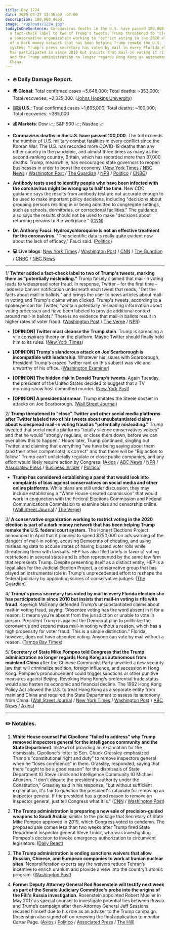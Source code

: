 ```yaml
---
title: Day 1224
date: 2020-05-27 13:36:00 -07:00
description: 100,000 dead.
image: "/uploads/1224.jpg"
todayInOneSentence: Coronavirus deaths in the U.S. have passed 100,000; Twitter added
  a fact-check label to two of Trump's tweets; Trump threatened to "close" Twitter;
  a conservative organization working to restrict voting in the 2020 election is part
  of a dark money network that has been helping Trump remake the U.S. federal court
  system; Trump's press secretary has voted by mail in every Florida election she
  has participated in since 2010 but insists that mail-in voting if rife with fraud;
  and the Trump administration no longer regards Hong Kong as autonomous from mainland
  China.
---
```


* ### 🔥 Daily Damage Report.

* **🌍 Global**: Total confirmed cases \~5,648,000; Total deaths: \~353,000; Total recoveries: \~2,325,000. ([Johns Hopkins University](https://coronavirus.jhu.edu/map.html))

* **🇺🇸 U.S.**: Total confirmed cases \~1,695,000; Total deaths: \~100,000; Total recoveries: \~385,000

* **💰 Markets**: Dow 📈; S&P 500 📈; Nasdaq 📈

* **Coronavirus deaths in the U.S. have passed 100,000**. The toll exceeds the number of U.S. military combat fatalities in every conflict since the Korean War. The U.S. has recorded more COVID-19 deaths than any other country in the pandemic, and almost three times as many as the second-ranking country, Britain, which has recorded more than 37,000 deaths. Trump, meanwhile, has encouraged state governors to reopen businesses in order to boost the economy. ([New York Times](https://www.nytimes.com/2020/05/27/us/coronavirus-live-updates.html#link-119d822b) / [NBC News](https://www.nbcnews.com/news/us-news/100-000-dead-coronavirus-u-s-sees-its-promise-flaws-n1214956) / [Washington Post](https://www.washingtonpost.com/graphics/2020/national/100000-deaths-american-coronavirus/?no_nav=true&p9w22b2p=b2p22p9w00098) / [The Guardian](https://www.theguardian.com/world/2020/may/27/us-coronavirus-deaths-toll-1000000) / [NPR](https://www.npr.org/2020/05/27/860508864/we-all-feel-at-risk-100-000-people-dead-from-covid-19-in-the-u-s) / [Politico](https://www.politico.com/news/2020/05/27/coronavirus-death-toll-100000-285043) / [CNBC](https://www.cnbc.com/2020/05/27/coronavirus-us-death-toll-rises-above-100000-in-worlds-deadliest-outbreak.html))

* **Antibody tests used to identify people who have been infected with the coronavirus might be wrong up to half the time**. New CDC guidance says the results from antibody test are not accurate enough to be used to make important policy decisions, including "decisions about grouping persons residing in or being admitted to congregate settings, such as schools, dormitories, or correctional facilities." The guidance also says the results should not be used to make "decisions about returning persons to the workplace." ([CNN](https://www.cnn.com/2020/05/26/health/antibody-tests-cdc-coronavirus-wrong/index.html))

* **Dr. Anthony Fauci: Hydroxychloroquine is not an effective treatment for the coronavirus**. "The scientific data is really quite evident now about the lack of efficacy," Fauci said. ([Politico](https://www.politico.com/news/2020/05/27/fauci-hydroxychloroquine-not-effective-against-coronavirus-283980))

* **💻 Live blogs**: [New York Times](https://www.nytimes.com/2020/05/27/us/coronavirus-live-updates.html) / [Washington Post](https://www.washingtonpost.com/nation/2020/05/27/coronavirus-update-us/) / [CNN](https://www.cnn.com/us/live-news/us-coronavirus-update-05-27-20/index.html) / [The Guardian](https://www.theguardian.com/world/live/2020/may/27/coronavirus-us-cases-increasing-states-push-reopen-trump-100000-latest-news-updates) / [CNBC](https://www.cnbc.com/2020/05/27/coronavirus-live-updates.html) / [NBC News](https://www.nbcnews.com/health/health-news/live-blog/2020-05-27-coronavirus-news-n1215286)

---

1/ **Twitter added a fact-check label to two of Trump's tweets, marking them as "potentially misleading."** Trump falsely claimed that mail-in voting leads to widespread voter fraud. In response, Twitter – for the first time – added a banner notification underneath each tweet that reads, "Get the facts about mail-in ballots," and brings the user to news articles about mail-in voting and Trump's claims when clicked. Trump's tweets, according to a spokesperson for Twitter, "contain potentially misleading information about voting processes and have been labeled to provide additional context around mail-in ballots." There is no evidence that mail-in ballots result in higher rates of voter fraud. ([Washington Post](https://www.washingtonpost.com/technology/2020/05/26/trump-twitter-label-fact-check/) / [The Verge](https://www.theverge.com/2020/5/26/21271207/twitter-donald-trump-fact-check-mail-in-voting-coronavirus-pandemic-california) / [NPR](https://www.npr.org/2020/05/26/862797418/twitter-points-users-to-fact-checks-of-trump-tweets-for-the-first-time))

* **\[OPINION\] Twitter must cleanse the Trump stain**. Trump is spreading a vile conspiracy theory on the platform. Maybe Twitter should finally hold him to its rules. ([New York Times](https://www.nytimes.com/2020/05/26/opinion/trump-scarborough-twitter.html))

* **\[OPINION\] Trump's slanderous attack on Joe Scarborough is incompatible with leadership**. Whatever his issues with Scarborough, President Trump's crazed Twitter rant on this subject was vile and unworthy of his office. ([Washington Examiner](https://www.washingtonexaminer.com/opinion/editorials/trumps-slanderous-attack-on-joe-scarborough-is-incompatible-with-leadership))

* **\[OPINION\] The hidden risk in Donald Trump’s tweets**. Again Tuesday, the president of the United States decided to suggest that a TV morning-show host committed murder. ([New York Post](https://nypost.com/2020/05/26/the-hidden-risk-in-donald-trumps-tweets/))

* **\[OPINION\] A presidential smear**. Trump imitates the Steele dossier in attacks on Joe Scarborough. ([Wall Street Journal](https://www.wsj.com/articles/a-presidential-smear-11590535397))

2/ **Trump threatened to "close" Twitter and other social media platforms after Twitter labeled two of his tweets about unsubstantiated claims about widespread mail-in voting fraud as "potentially misleading."** Trump tweeted that social media platforms "totally silence conservatives voices" and that he would "strongly regulate, or close them down, before we can ever allow this to happen." Hours later, Trump continued, singling out Twitter, and claiming that everything "we have being saying about them (and their other compatriots) is correct" and that there will be "Big action to follow." Trump can’t unilaterally regulate or close public companies, and any effort would likely require action by Congress. ([Axios](https://www.axios.com/trump-social-media-regulation-twitter-fact-check-9a394d37-1c32-4b73-b0cf-cc4b45e3a451.html) / [ABC News](https://abcnews.go.com/Politics/trump-threatens-close-social-media-platforms-twitter-fact/story?id=70899912) / [NPR](https://www.npr.org/2020/05/27/863011399/trump-threatens-to-shut-down-social-media-after-twitter-adds-warning-on-his-twee) / [Associated Press](https://apnews.com/c8898aad60175df06ebd160023285001) / [Business Insider](https://www.businessinsider.com/trump-threatens-shut-down-platforms-after-tweets-tagged-warning-2020-5?utm_source=reddit.com) / [Politico](https://www.politico.eu/article/donald-trump-threatens-to-shutter-social-media-companies-over-alleged-election-interference/))

* **Trump has considered establishing a panel that would look into complaints of bias against conservatives on social media and other online platforms**. While plans are still under discussion, they may include establishing a “White House-created commission” that would work in conjunction with the Federal Elections Commission and Federal Communications Commission to examine bias and censorship online. ([Wall Street Journal](https://www.wsj.com/articles/trump-considers-forming-panel-to-review-complaints-of-online-bias-11590238800) / [The Verge](https://www.theverge.com/2020/5/23/21268433/president-trump-conservative-bias-social-media-twitter-facebook-google))

3/ **A conservative organization working to restrict voting in the 2020 election is part of a dark money network that has been helping Trump remake the U.S. federal court system.** The Honest Elections Project announced in April that it planned to spend $250,000 on ads warning of the dangers of mail-in voting, accusing Democrats of cheating, and using misleading data to accuse states of having bloated voter rolls while threatening them with lawsuits. HEP has also filed briefs in favor of voting restrictions in several states and is often represented by the same law firm that represents Trump. Despite presenting itself as a distinct entity, HEP is a legal alias for the Judicial Election Project, a conservative group that has played an instrumental role in Trump's unprecedented effort to reshape the federal judiciary by appointing scores of conservative judges. ([The Guardian](https://www.theguardian.com/us-news/2020/may/27/honest-elections-project-conservative-voting-restrictions))

4/ **Trump's press secretary has voted by mail in every Florida election she has participated in since 2010 but insists that mail-in voting is rife with fraud**. Kayleigh McEnany defended Trump’s unsubstantiated claims about mail-in voting fraud, saying: “Absentee voting has the word absent in it for a reason. It means you’re absent from the jurisdiction or unable to vote in person. President Trump is against the Democrat plan to politicize the coronavirus and expand mass mail-in voting without a reason, which has a high propensity for voter fraud. This is a simple distinction.” Florida, however, does not have absentee voting. Anyone can vote by mail without a reason. ([Tampa Bay Times](https://www.tampabay.com/florida-politics/buzz/2020/05/27/trump-press-secretary-kayleigh-mcenany-has-voted-by-mail-11-times-in-10-years/))

5/ **Secretary of State Mike Pompeo told Congress that the Trump administration no longer regards Hong Kong as autonomous from mainland China** after the Chinese Communist Party unveiled a new security law that will criminalize sedition, foreign influence, and secession in Hong Kong. Pompeo’s pronouncement could trigger sanctions or other punitive measures against Beijing. Revoking Hong Kong's preferential trade status would also hasten its economic and financial decline. The 1992 Hong Kong Policy Act allowed the U.S. to treat Hong Kong as a separate entity from mainland China and required the State Department to assess its autonomy from China. ([Wall Street Journal](https://www.wsj.com/articles/u-s-officially-declares-that-hong-kong-is-no-longer-autonomous-11590596133?mod=djemalertNEWS) / [New York Times](https://www.nytimes.com/2020/05/27/us/politics/china-hong-kong-pompeo-trade.html) / [Washington Post](https://www.washingtonpost.com/national-security/pompeo-declares-hong-kong-no-longer-autonomous-from-china/2020/05/27/2773096c-a036-11ea-9d96-c3f7c755fd6e_story.html) / [ABC News](https://abcnews.go.com/Politics/wireStory/pompeo-hong-kong-longer-autonomous-china-70905712) / [Axios](https://www.axios.com/pompeo-hong-kong-autonomous-china-aa719c5e-b6e7-4ce5-a56f-c3c276513927.html))

---

### ✏️ Notables.

1. **White House counsel Pat Cipollone "failed to address" why Trump removed inspectors general for the intelligence community and the State Department**. Instead of providing an explanation for the dismissals, Cipollone's letter to Sen. Chuck Grassley emphasized Trump's "constitutional right and duty" to remove inspectors general when he "loses confidence" in them.  Grassley, responded, saying that there "ought to be a good reason" for the dismissals of State Department IG Steve Linick and Intelligence Community IG Michael Atkinson. "I don't dispute the president's authority under the Constitution," Grassley said in his response, "but without sufficient explanation, it's fair to question the president's rationale for removing an inspector general. If the president has a good reason to remove an inspector general, just tell Congress what it is." ([CNN](https://www.cnn.com/2020/05/26/politics/white-house-counsel-grassley-inspectors-general/index.html) / [Washington Post](https://www.washingtonpost.com/politics/grassley-says-white-house-response-on-ig-firings-insufficient/2020/05/26/541e6184-9fb7-11ea-9d96-c3f7c755fd6e_story.html))

2. **The Trump administration is preparing a new sale of precision-guided weapons to Saudi Arabia**, similar to the package that Secretary of State Mike Pompeo approved in 2019, which Congress voted to condemn. The proposed sale comes less than two weeks after Trump fired State Department inspector general Steve Linick, who was investigating Pompeo's decision to invoke emergency authorization to circumvent legislators. ([Daily Beast](https://www.thedailybeast.com/trump-administration-preps-new-weapons-sale-to-saudi-arabia))

3. **The Trump administration is ending sanctions waivers that allow Russian, Chinese, and European companies to work at Iranian nuclear sites**. Nonproliferation experts say the waivers reduce Tehran’s incentive to enrich uranium and provide a view into the country’s atomic program. ([Washington Post](https://www.washingtonpost.com/national-security/trump-administration-to-end-iran-deal-waivers-in-a-blow-to-obama-era-pact/2020/05/27/3c4ba5f4-a02e-11ea-9d96-c3f7c755fd6e_story.html))

4. **Former Deputy Attorney General Rod Rosenstein will testify next week as part of the Senate Judiciary Committee's probe into the origins of the FBI's Russia investigation**. Rosenstein appointed Robert Mueller in May 2017 as special counsel to investigate potential ties between Russia and Trump’s campaign after then-Attorney General Jeff Sessions recused himself due to his role as an adviser to the Trump campaign. Rosenstein also signed off on renewing the final application to monitor Carter Page. ([Axios](https://www.axios.com/rod-rosenstein-senate-russia-cb490023-4f99-4a43-947f-15a1286366d9.html) / [Politico](https://www.politico.com/news/2020/05/27/rod-rosenstein-to-testify-russia-probe-284552) / [Associated Press](https://apnews.com/01f38b4c829ea5b26853d2d40ebce503) / [The Hill](https://thehill.com/homenews/senate/499757-rosenstein-to-testify-as-part-of-grahams-russia-probe-investigation))
